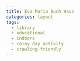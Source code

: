 ```yaml
---
title: Eva Maria Buch Haus
categories: layout
tags: 
  - library
  - educational
  - indoors
  - rainy day activity
  - crawling-friendly
---
```

